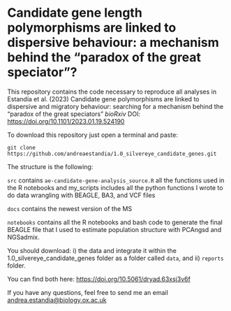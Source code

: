 # Candidate gene length polymorphisms are linked to dispersive behaviour: a mechanism behind the “paradox of the great speciator”?

This repository contains the code necessary to reproduce all analyses in Estandía et al. (2023) Candidate gene polymorphisms are linked to dispersive and migratory behaviour: searching for a mechanism behind the “paradox of the great speciators” *bioRxiv*
DOI: https://doi.org/10.1101/2023.01.19.524190

To download this repository just open a terminal and paste:

```git clone https://github.com/andreaestandia/1.0_silvereye_candidate_genes.git```

The structure is the following:

```src``` contains `ae-candidate-gene-analysis_source.R` all the functions used in the R notebooks and my_scripts includes all the python functions I wrote to do data wrangling with BEAGLE, BA3, and VCF files 

`docs` contains the newest version of the MS

`notebooks` contains all the R notebooks and bash code to generate the final BEAGLE file that I used to estimate population structure with PCAngsd and NGSadmix.

You should download: i) the data and integrate it within the 1.0_silvereye_candidate_genes folder as a folder called ```data```, and ii) ```reports``` folder.

You can find both here: https://doi.org/10.5061/dryad.63xsj3v6f

If you have any questions, feel free to send me an email andrea.estandia@biology.ox.ac.uk

